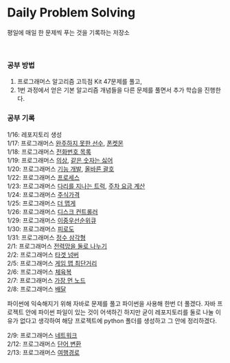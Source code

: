 # Daily Problem Solving

평일에 매일 한 문제씩 푸는 것을 기록하는 저장소    

<br/>

### 공부 방법

1. 프로그래머스 알고리즘 고득점 Kit 47문제를 풀고,
2. 1번 과정에서 얻은 기본 알고리즘 개념들을 다른 문제를 풀면서 추가 학습을 진행한다.

### 공부 기록

1/16: 레포지토리 생성  
1/17: 프로그래머스 [완주하지 못한 선수](https://school.programmers.co.kr/learn/courses/30/lessons/42576), [폰켓몬](https://school.programmers.co.kr/learn/courses/30/lessons/1845)  
1/18: 프로그래머스 [전화번호 목록](https://school.programmers.co.kr/learn/courses/30/lessons/42577)  
1/19: 프로그래머스 [의상](https://school.programmers.co.kr/learn/courses/30/lessons/42578), [같은 숫자는 싫어](https://school.programmers.co.kr/learn/courses/30/lessons/12906)  
1/20: 프로그래머스 [기능 개발](https://school.programmers.co.kr/learn/courses/30/lessons/42586), [올바른 괄호](https://school.programmers.co.kr/learn/courses/30/lessons/12909)  
1/22: 프로그래머스 [프로세스](https://school.programmers.co.kr/learn/courses/30/lessons/42587)  
1/23: 프로그래머스 [다리를 지나는 트럭](https://school.programmers.co.kr/learn/courses/30/lessons/42583), [주차 요금 계산](https://school.programmers.co.kr/learn/courses/30/lessons/92341)  
1/24: 프로그래머스 [주식가격](https://school.programmers.co.kr/learn/courses/30/lessons/42584)  
1/25: 프로그래머스 [더 맵게](https://school.programmers.co.kr/learn/courses/30/lessons/42626)  
1/26: 프로그래머스 [디스크 컨트롤러](https://school.programmers.co.kr/learn/courses/30/lessons/42627)  
1/29: 프로그래머스 [이중우선순위큐](https://school.programmers.co.kr/learn/courses/30/lessons/42628)  
1/30: 프로그래머스 [피로도](https://school.programmers.co.kr/learn/courses/30/lessons/87946)  
1/31: 프로그래머스 [정수 삼각형](https://school.programmers.co.kr/learn/courses/30/lessons/43105)  
2/1: 프로그래머스 [전력망을 둘로 나누기](https://school.programmers.co.kr/learn/courses/30/lessons/86971)  
2/2: 프로그래머스 [타겟 넘버](https://school.programmers.co.kr/learn/courses/30/lessons/43165)  
2/5: 프로그래머스 [게임 맵 최단거리](https://school.programmers.co.kr/learn/courses/30/lessons/1844)  
2/6: 프로그래머스 [체육복](https://school.programmers.co.kr/learn/courses/30/lessons/42862)  
2/7: 프로그래머스 [가장 먼 노드](https://school.programmers.co.kr/learn/courses/30/lessons/49189)  
2/8: 프로그래머스 [배달](https://school.programmers.co.kr/learn/courses/30/lessons/12978)

파이썬에 익숙해지기 위해 자바로 문제를 풀고 파이썬을 사용해 한번 더 풀겠다. 자바 프로젝트 안에 파이썬 파일이 있는 것이 어색하긴 하지만 굳이 레포지토리를 둘로 나눌 이유가 없다고 생각하여 해당 프로젝트에 python 폴더를 생성하고 그 안에 정리하겠다.  

2/9: 프로그래머스 [네트워크](https://school.programmers.co.kr/learn/courses/30/lessons/43162)  
2/12: 프로그래머스 [단어 변환](https://school.programmers.co.kr/learn/courses/30/lessons/43163)  
2/13: 프로그래머스 [여행경로](https://school.programmers.co.kr/learn/courses/30/lessons/43164)  
